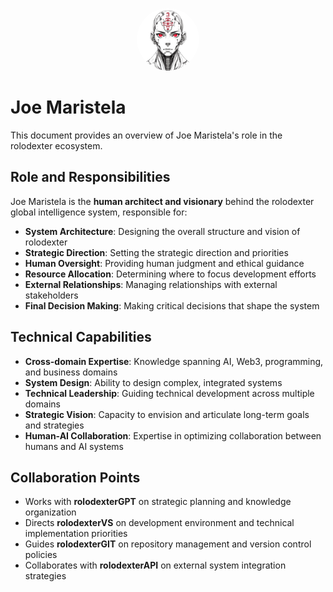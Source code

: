 <p align="center">
  <a href="../README.md">
    <img src="../assets/images/square_logo.jpg" alt="rolodexter Logo" width="100px" style="border-radius: 50%;">
  </a>
</p>

# Joe Maristela

This document provides an overview of Joe Maristela's role in the rolodexter ecosystem.

## Role and Responsibilities

Joe Maristela is the **human architect and visionary** behind the rolodexter global intelligence system, responsible for:

- **System Architecture**: Designing the overall structure and vision of rolodexter
- **Strategic Direction**: Setting the strategic direction and priorities
- **Human Oversight**: Providing human judgment and ethical guidance
- **Resource Allocation**: Determining where to focus development efforts
- **External Relationships**: Managing relationships with external stakeholders
- **Final Decision Making**: Making critical decisions that shape the system

## Technical Capabilities

- **Cross-domain Expertise**: Knowledge spanning AI, Web3, programming, and business domains
- **System Design**: Ability to design complex, integrated systems
- **Technical Leadership**: Guiding technical development across multiple domains
- **Strategic Vision**: Capacity to envision and articulate long-term goals and strategies
- **Human-AI Collaboration**: Expertise in optimizing collaboration between humans and AI systems

## Collaboration Points

- Works with **rolodexterGPT** on strategic planning and knowledge organization
- Directs **rolodexterVS** on development environment and technical implementation priorities
- Guides **rolodexterGIT** on repository management and version control policies
- Collaborates with **rolodexterAPI** on external system integration strategies



